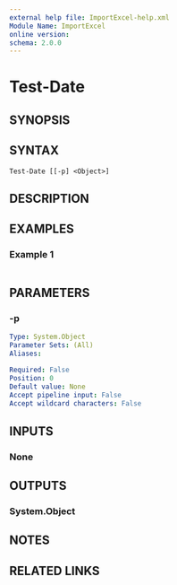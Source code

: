 ```yaml
---
external help file: ImportExcel-help.xml
Module Name: ImportExcel
online version:
schema: 2.0.0
---
```


# Test-Date

## SYNOPSIS


## SYNTAX

```
Test-Date [[-p] <Object>]
```

## DESCRIPTION


## EXAMPLES

### Example 1
```powershell

```



## PARAMETERS

### -p


```yaml
Type: System.Object
Parameter Sets: (All)
Aliases:

Required: False
Position: 0
Default value: None
Accept pipeline input: False
Accept wildcard characters: False
```

## INPUTS

### None

## OUTPUTS

### System.Object
## NOTES

## RELATED LINKS
